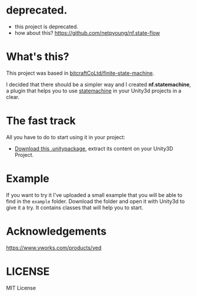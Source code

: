 # deprecated.
* this project is deprecated.
* how about this? https://github.com/netpyoung/nf.state-flow

# What's this?

 This project was based in [bitcraftCoLtd/finite-state-machine](https://github.com/bitcraftCoLtd/finite-state-machine).

 I decided that there should be a simpler way and I created **nf.statemachine**, a plugin that helps you to use [statemachine](https://en.wikipedia.org/wiki/Finite-state_machine/) in your Unity3d projects in a clear.


# The fast track
 All you have to do to start using it in your project:

* [Download this .unitypackage](https://github.com/netpyoung/nf.statemachine/raw/master/statemachine-0.0.1.unitypackage), extract its content on your Unity3D Project.


# Example
If you want to try it I've uploaded a small example that you will be able to find in the `example` folder. Download the folder and open it with Unity3d to give it a try. It contains classes that will help you to start.



# Acknowledgements
https://www.yworks.com/products/yed


# LICENSE
MIT License
